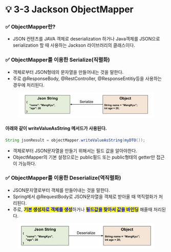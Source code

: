 # 💡 3-3 Jackson ObjectMapper

### ✅ ObjectMapper란?

* JSON 컨텐츠를 JAVA 객체로 deserialization 하거나 Java객체를 JSON으로 serialization 할 때 사용하는 Jackson 라이브러리의 클래스이다.

### ✅ ObjectMapper를 이용한 Serialize(직렬화)

* 객체로부터 JSON형테의 문자열을 만들어내는 것을 말한다.
* 주로 @ResponseBody, @RestController, @ResponseEntitiy등을 사용하는 경우에 처리된다.

<figure><img src="../.gitbook/assets/image (1) (1).png" alt="" width="563"><figcaption></figcaption></figure>

#### 아래와 같이 writeValueAsString 메서드가 사용된다.

```java
String jsonResult = objectMapper.writeValueAsString(myDTO());
```

* 객체로부터 JSON문자열을 만들기 위해서는 필드 값을 알아야한다.
* ObjectMapper의 기본 설정으로는 public필드 또는 public형태의 getter만 접근이 가능하다.



### ✅ ObjectMapper를 이용한 Deserialize(역직렬화)

* JSON문자열로부터 객체를 만들어내는 것을 말한다.
* Spring에서 @RequestBody로 JSON문자열을 객체로 받아올 때 역직렬화가 처리된다.
* 주로, <mark style="color:blue;">**기본 생성자로 객체를 생성**</mark>하거나 <mark style="color:blue;">**필드값을 찾아서 값을 바인딩**</mark> 해줄때 처리된다.

<figure><img src="../.gitbook/assets/image (1) (1) (1).png" alt="" width="563"><figcaption></figcaption></figure>

